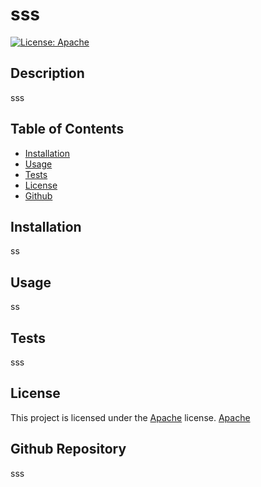 # sss
  [![License: Apache](https://img.shields.io/badge/License-Apache%202.0-blue.svg)](https://opensource.org/licenses/Apache-2.0)
  ## Description
  sss
  ## Table of Contents
  * [Installation](#installation)
  * [Usage](#usage)
  * [Tests](#tests)
  * [License](#license)
  * [Github](#github)

  ## Installation
  ss
  ## Usage
  ss
  ## Tests
  sss
  ## License
   This project is licensed under the [Apache](https://opensource.org/licenses/Apache-2.0) license.
  [Apache](https://opensource.org/licenses/Apache-2.0)
  ## Github Repository
  sss



